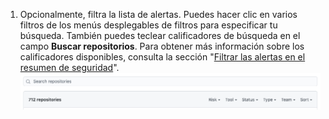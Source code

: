 1. Opcionalmente, filtra la lista de alertas. Puedes hacer clic en varios filtros de los menús desplegables de filtros para especificar tu búsqueda. También puedes teclear calificadores de búsqueda en el campo **Buscar repositorios**. Para obtener más información sobre los calificadores disponibles, consulta la sección "[Filtrar las alertas en el resumen de seguridad](/code-security/security-overview/filtering-alerts-in-the-security-overview)". ![Los menús desplegables de filtro y el campo de búsqueda de repositorios en el resumen de seguridad](/assets/images/help/organizations/security-overview-filter-alerts.png)
